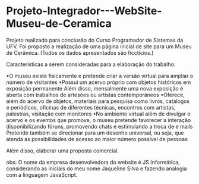 # Projeto-Integrador---WebSite-Museu-de-Ceramica
Projeto realizado para conclusão do Curso Programador de Sistemas da UFV.  Foi proposto a realização de uma página inicial de site para um Museu de Cerâmica. (Todos os dados apresentados são ficctícios.)

Características a serem consideradas para a elaboração do trabalho:

•O museu existe fisicamente e pretende criar a versão virtual para ampliar o número de
visitantes 
•Possui um acervo próprio com objetos históricos em exposição permanente Além
disso, mensalmente uma nova exposição é aberta com trabalhos de artesões ou artistas
contemporâneos 
•Oferece, além do acervo de objetos, materiais para pesquisa como livros,
catálogos e periódicos, oficinas de diferentes técnicas, encontros com artistas, palestras,
visitação com monitores
•No ambiente virtual além de divulgar o acervo e os eventos que promove, o museu pretende
favorecer a interação disponibilizando fóruns, promovendo chats e estimulando a troca de e
mails Pretende também se direcionar para um desenho universal, ou seja, que atenda as
possibilidades de acesso ao maior número possível de pessoas

Além disso, elaborar uma proposta comercial. 

obs: O nome da empresa desenvolvedora do website é JS Informática, considerando as iniciais do meu nome Jaqueline Silva e fazendo analogia com a linguagem JavaScript.
